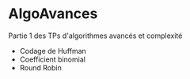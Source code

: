 # AlgoAvances

Partie 1 des TPs d'algorithmes avancés et complexité

- Codage de Huffman
- Coefficient binomial
- Round Robin

